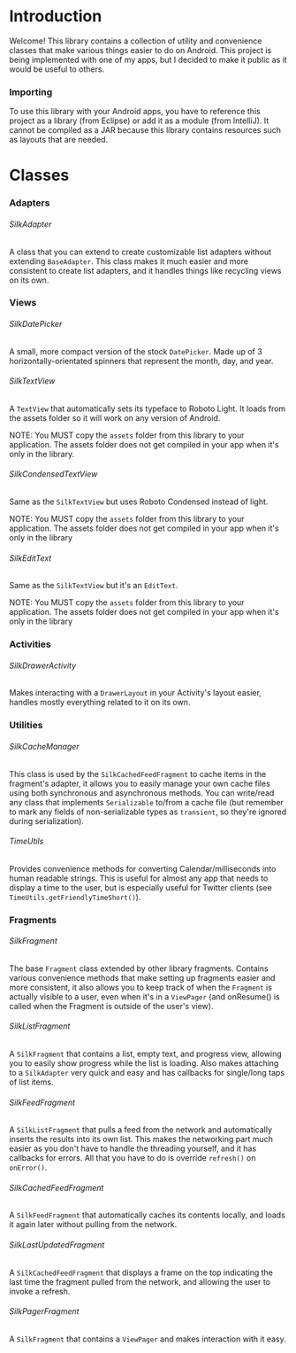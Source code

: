 Introduction
=============
Welcome! This library contains a collection of utility and convenience classes that make various things easier to do on Android.
This project is being implemented with one of my apps, but I decided to make it public as it would be useful to others.

### Importing

To use this library with your Android apps, you have to reference this project as a library (from Eclipse) or add it as a module (from IntelliJ).
It cannot be compiled as a JAR because this library contains resources such as layouts that are needed.

Classes
=============

### Adapters

###### SilkAdapter

A class that you can extend to create customizable list adapters without extending `BaseAdapter`. This class makes it
much easier and more consistent to create list adapters, and it handles things like recycling views on its own.

### Views

###### SilkDatePicker

A small, more compact version of the stock `DatePicker`. Made up of 3 horizontally-orientated spinners that represent the month,
day, and year.

###### SilkTextView

A `TextView` that automatically sets its typeface to Roboto Light. It loads
from the assets folder so it will work on any version of Android.

NOTE: You MUST copy the `assets` folder from this library to your application. The assets folder does not get compiled
in your app when it's only in the library.

###### SilkCondensedTextView

Same as the `SilkTextView` but uses Roboto Condensed instead of light.

NOTE: You MUST copy the `assets` folder from this library to your application. The assets folder does not get compiled
in your app when it's only in the library

###### SilkEditText

Same as the `SilkTextView` but it's an `EditText`.

NOTE: You MUST copy the `assets` folder from this library to your application. The assets folder does not get compiled
in your app when it's only in the library

### Activities

###### SilkDrawerActivity

Makes interacting with a `DrawerLayout` in your Activity's layout easier, handles mostly everything related to it on
its own.

### Utilities

###### SilkCacheManager

This class is used by the `SilkCachedFeedFragment` to cache items in the fragment's adapter, it allows you to easily manage your own
cache files using both synchronous and asynchronous methods. You can write/read any class that implements `Serializable` to/from a
cache file (but remember to mark any fields of non-serializable types as `transient`, so they're ignored during serialization).

###### TimeUtils

Provides convenience methods for converting Calendar/milliseconds into human readable strings. This is useful for almost any
app that needs to display a time to the user, but is especially useful for Twitter clients (see `TimeUtils.getFriendlyTimeShort()`).

### Fragments

###### SilkFragment

The base `Fragment` class extended by other library fragments. Contains various convenience methods that make setting up
fragments easier and more consistent, it also allows you to keep track of when the `Fragment` is actually visible to a user,
even when it's in a `ViewPager` (and onResume() is called when the Fragment is outside of the user's view).

###### SilkListFragment

A `SilkFragment` that contains a list, empty text, and progress view, allowing you to easily show progress while the list is loading.
Also makes attaching to a `SilkAdapter` very quick and easy and has callbacks for single/long taps of list items.

###### SilkFeedFragment

A `SilkListFragment` that pulls a feed from the network and automatically inserts the results into its own list. This makes
the networking part much easier as you don't have to handle the threading yourself, and it has callbacks for errors. All
that you have to do is override `refresh()` on `onError()`.

###### SilkCachedFeedFragment

A `SilkFeedFragment` that automatically caches its contents locally, and loads it again later without pulling from the network.

###### SilkLastUpdatedFragment

A `SilkCachedFeedFragment` that displays a frame on the top indicating the last time the fragment pulled from the network,
and allowing the user to invoke a refresh.

###### SilkPagerFragment

A `SilkFragment` that contains a `ViewPager` and makes interaction with it easy.